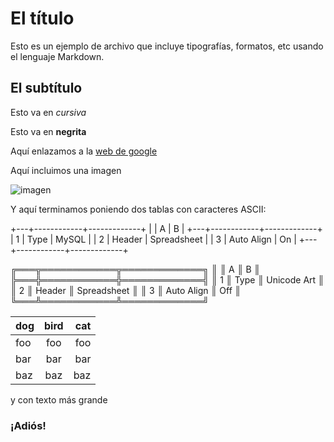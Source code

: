 # El título

Esto es un ejemplo de archivo que incluye tipografías, formatos, etc usando el lenguaje Markdown.


## El subtítulo

Esto va en *cursiva*

Esto va en **negrita**

Aquí enlazamos a la [web de google](http://www.google.com)

Aquí incluimos una imagen 

![imagen](https://github.com/pacastillo/swap1415/blob/master/practica1/m.png)

Y aquí terminamos poniendo dos tablas con caracteres ASCII:

+---+------------+-------------+
|   |     A      |      B      |
+---+------------+-------------+
| 1 | Type       | MySQL       |
| 2 | Header     | Spreadsheet |
| 3 | Auto Align | On          |
+---+------------+-------------+

╔═══╦════════════╦═════════════╗
║   ║ A          ║ B           ║
╠═══╬════════════╬═════════════╣
║ 1 ║ Type       ║ Unicode Art ║
║ 2 ║ Header     ║ Spreadsheet ║
║ 3 ║ Auto Align ║ Off         ║
╚═══╩════════════╩═════════════╝

dog | bird | cat
:-- | :--: | --:
foo | foo  | foo
bar | bar  | bar
baz | baz  | baz

y con texto más grande

### ¡Adiós!

